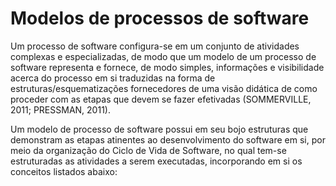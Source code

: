 # Modelos de processos de software

Um processo de software configura-se em um conjunto de atividades complexas e especializadas, de modo que um modelo de um processo de software representa e fornece, de modo simples, informações e visibilidade acerca do processo em si traduzidas na forma de estruturas/esquematizações fornecedores de uma visão didática de como proceder com as etapas que devem se fazer efetivadas (SOMMERVILLE, 2011; PRESSMAN, 2011).

Um modelo de processo de software possui em seu bojo estruturas que demonstram as etapas atinentes ao desenvolvimento do software em si, por meio da organização do Ciclo de Vida de Software, no qual tem-se estruturadas as atividades a serem executadas, incorporando em si os conceitos listados abaixo: